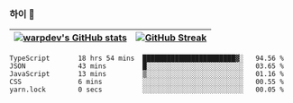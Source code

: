 
### 하이 👋
[![warpdev's GitHub stats](https://github-readme-stats.vercel.app/api?username=warpdev&show_icons=true&theme=vue-dark)](#) |[![GitHub Streak](https://github-readme-streak-stats.herokuapp.com/?user=warpdev&theme=dark)](#)
--- | --- |
<!--START_SECTION:waka-->

```text
TypeScript       18 hrs 54 mins  ███████████████████████▓░   94.56 %
JSON             43 mins         █░░░░░░░░░░░░░░░░░░░░░░░░   03.65 %
JavaScript       13 mins         ▒░░░░░░░░░░░░░░░░░░░░░░░░   01.16 %
CSS              6 mins          ░░░░░░░░░░░░░░░░░░░░░░░░░   00.55 %
yarn.lock        0 secs          ░░░░░░░░░░░░░░░░░░░░░░░░░   00.05 %
```

<!--END_SECTION:waka-->

<!--
**warpdev/warpdev** is a ✨ _special_ ✨ repository because its `README.md` (this file) appears on your GitHub profile.

Here are some ideas to get you started:

- 🔭 I’m currently working on ...
- 🌱 I’m currently learning ...
- 👯 I’m looking to collaborate on ...
- 🤔 I’m looking for help with ...
- 💬 Ask me about ...
- 📫 How to reach me: ...
- 😄 Pronouns: ...
- ⚡ Fun fact: ...
-->
